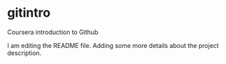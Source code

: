 # gitintro
Coursera introduction to Github

I am editing the README file. Adding some more details about the project description.
